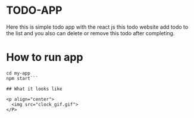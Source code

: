 # TODO-APP

Here this is simple todo app with the react js this todo website add todo to the list and you also can delete or remove this todo after completing.

# How to run app 

```npx create-react-app my-app
cd my-app
npm start```

## What it looks like

<p align="center">
  <img src="clock_gif.gif">
</P>
